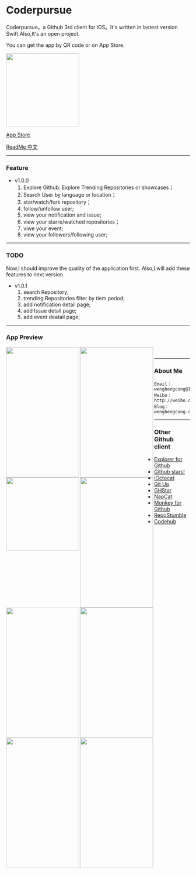 # Coderpursue 

Coderpursue，a Github 3rd client for iOS。It's written in lastest version Swift.Also,It's an open project.

You can get the app by QR code or on App Store.

<a href="url"><img src="https://github.com/wenghengcong/Coderpursue/blob/master/other/Screen%20Shot%202016-03-24%20at%208.25.36%20AM.png" height="200" width="200" ></a>

[App Store](https://itunes.apple.com/cn/app/coderpursue/id1094338006?l=en&mt=8)

[ReadMe 中文](https://github.com/wenghengcong/Coderpursue/blob/developer/README.md)  
  
***
  
### Feature

- v1.0.0
  1. Explore Github: Explore Trending Repositories or showcases；
  2. Search User by language or location；
  3. star/watch/fork repository；
  4. follow/unfollow user;
  5. view your notification and issue;
  6. view your starre/watched repositories；
  7. viwe your event;
  8. view your followers/following user;


***

### TODO

Now,I should improve the quality of the application first.
Also,I will add these features to next version.

- v1.0.1
  1. search Repository;
  2. trending Repositories filter by tiem period;
  3. add notification detail page;
  4. add Issue detail page;
  5. add event deatail page;
   
***

### App Preview

<a href="url"><img src="https://github.com/wenghengcong/Coderpursue/blob/master/screenshot%2Fversion1.0%2Fpreview%2FIMG_1417.PNG" align="left" height="356" width="200" ></a>

<a href="url"><img src="https://github.com/wenghengcong/Coderpursue/blob/master/screenshot%2Fversion1.0%2Fpreview%2FIMG_1418.PNG" align="left" height="356" width="200" ></a>

<a href="url"><img src="https://github.com/wenghengcong/Coderpursue/blob/master/screenshot%2Fversion1.0%2Fpreview%2FIMG_1419.PNG" align="left" height="200" width="200" ></a>

<a href="url"><img src="https://github.com/wenghengcong/Coderpursue/blob/master/screenshot%2Fversion1.0%2Fpreview%2FIMG_1420.PNG" align="left" height="356" width="200" ></a>

<a href="url"><img src="https://github.com/wenghengcong/Coderpursue/blob/master/screenshot%2Fversion1.0%2Fpreview%2FIMG_1421.PNG" align="left" height="356" width="200" ></a>

<a href="url"><img src="https://github.com/wenghengcong/Coderpursue/blob/master/screenshot%2Fversion1.0%2Fpreview%2FIMG_1422.PNG" align="left" height="356" width="200" ></a>

<a href="url"><img src="https://github.com/wenghengcong/Coderpursue/blob/master/screenshot%2Fversion1.0%2Fpreview%2FIMG_1423.PNG" align="left" height="356" width="200" ></a>

<a href="url"><img src="https://github.com/wenghengcong/Coderpursue/blob/master/screenshot%2Fversion1.0%2Fpreview%2FIMG_1424.PNG" align="left" height="356" width="200" ></a>

<br />
  
***

### About Me
	Email：wenghengcong@163.com
	Weibo：http://weibo.com/1820994470
	Blog：wenghengcong.com
	
***

### Other Github client

  - [Explorer for Github](https://itunes.apple.com/cn/app/explorer-for-github/id1032918575?l=en&mt=8)
  - [Github stars!](https://itunes.apple.com/cn/app/github-stars!-push-notifications/id856357021?l=en&mt=8)
  - [iOctocat](https://itunes.apple.com/cn/app/ioctocat-mobile-client-for/id669642611?l=en&mt=8)
  - [Git Up](https://itunes.apple.com/cn/app/git-up-whats-hot-on-github/id727039913?l=en&mt=8)
  - [GHStar](https://itunes.apple.com/cn/app/ghstar-github-client-for-browsing/id928868242?l=en&mt=8)
  - [NapCat](https://itunes.apple.com/cn/app/napcat-github-client-for-open/id606238223?l=en&mt=8)
  - [Monkey for Github](https://itunes.apple.com/cn/app/monkey-for-github/id1003765407?l=en&mt=8)
  - [RepoStumble](https://itunes.apple.com/cn/app/repostumble-discover-githubs/id761416981?l=en&mt=8)
  - [Codehub](https://itunes.apple.com/cn/app/codehub-a-client-for-github/id707173885?l=en&mt=8)
